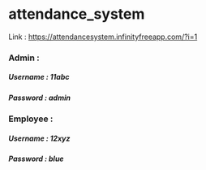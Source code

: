 # attendance_system
 
Link : https://attendancesystem.infinityfreeapp.com/?i=1

### Admin : 
##### Username : 11abc
##### Password : admin

### Employee : 
##### Username : 12xyz
##### Password : blue

